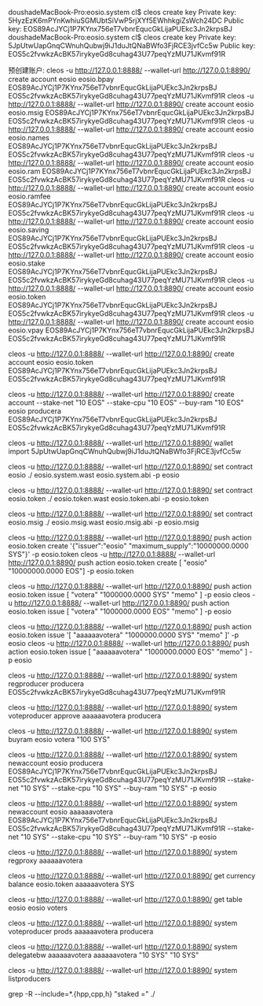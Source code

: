 doushadeMacBook-Pro:eosio.system cl$ cleos create key
Private key: 5HyzEzK6mPYnKwhiuSGMUbtSiVwP5rjXYf5EWhhkgiZsWch24DC
Public key: EOS89AcJYCj1P7KYnx756eT7vbnrEqucGkLijaPUEkc3Jn2krpsBJ
doushadeMacBook-Pro:eosio.system cl$ cleos create key
Private key: 5JpUtwUapGnqCWnuhQubwj9iJ1duJtQNaBWfo3FjRCE3jvfCc5w
Public key: EOS5c2fvwkzAcBK57irykyeGd8cuhag43U77peqYzMU71JKvmf91R


预创建账户:
cleos -u http://127.0.0.1:8888/ --wallet-url http://127.0.0.1:8890/ create account eosio  eosio.bpay     EOS89AcJYCj1P7KYnx756eT7vbnrEqucGkLijaPUEkc3Jn2krpsBJ EOS5c2fvwkzAcBK57irykyeGd8cuhag43U77peqYzMU71JKvmf91R
cleos -u http://127.0.0.1:8888/ --wallet-url http://127.0.0.1:8890/ create account eosio  eosio.msig     EOS89AcJYCj1P7KYnx756eT7vbnrEqucGkLijaPUEkc3Jn2krpsBJ EOS5c2fvwkzAcBK57irykyeGd8cuhag43U77peqYzMU71JKvmf91R
cleos -u http://127.0.0.1:8888/ --wallet-url http://127.0.0.1:8890/ create account eosio  eosio.names     EOS89AcJYCj1P7KYnx756eT7vbnrEqucGkLijaPUEkc3Jn2krpsBJ EOS5c2fvwkzAcBK57irykyeGd8cuhag43U77peqYzMU71JKvmf91R
cleos -u http://127.0.0.1:8888/ --wallet-url http://127.0.0.1:8890/ create account eosio  eosio.ram     EOS89AcJYCj1P7KYnx756eT7vbnrEqucGkLijaPUEkc3Jn2krpsBJ EOS5c2fvwkzAcBK57irykyeGd8cuhag43U77peqYzMU71JKvmf91R
cleos -u http://127.0.0.1:8888/ --wallet-url http://127.0.0.1:8890/ create account eosio  eosio.ramfee     EOS89AcJYCj1P7KYnx756eT7vbnrEqucGkLijaPUEkc3Jn2krpsBJ EOS5c2fvwkzAcBK57irykyeGd8cuhag43U77peqYzMU71JKvmf91R
cleos -u http://127.0.0.1:8888/ --wallet-url http://127.0.0.1:8890/ create account eosio  eosio.saving     EOS89AcJYCj1P7KYnx756eT7vbnrEqucGkLijaPUEkc3Jn2krpsBJ EOS5c2fvwkzAcBK57irykyeGd8cuhag43U77peqYzMU71JKvmf91R
cleos -u http://127.0.0.1:8888/ --wallet-url http://127.0.0.1:8890/ create account eosio  eosio.stake     EOS89AcJYCj1P7KYnx756eT7vbnrEqucGkLijaPUEkc3Jn2krpsBJ EOS5c2fvwkzAcBK57irykyeGd8cuhag43U77peqYzMU71JKvmf91R
cleos -u http://127.0.0.1:8888/ --wallet-url http://127.0.0.1:8890/ create account eosio  eosio.token     EOS89AcJYCj1P7KYnx756eT7vbnrEqucGkLijaPUEkc3Jn2krpsBJ EOS5c2fvwkzAcBK57irykyeGd8cuhag43U77peqYzMU71JKvmf91R
cleos -u http://127.0.0.1:8888/ --wallet-url http://127.0.0.1:8890/ create account eosio  eosio.vpay EOS89AcJYCj1P7KYnx756eT7vbnrEqucGkLijaPUEkc3Jn2krpsBJ EOS5c2fvwkzAcBK57irykyeGd8cuhag43U77peqYzMU71JKvmf91R

cleos -u http://127.0.0.1:8888/ --wallet-url http://127.0.0.1:8890/ create account eosio eosio.token EOS89AcJYCj1P7KYnx756eT7vbnrEqucGkLijaPUEkc3Jn2krpsBJ EOS5c2fvwkzAcBK57irykyeGd8cuhag43U77peqYzMU71JKvmf91R



cleos -u http://127.0.0.1:8888/ --wallet-url http://127.0.0.1:8890/ create account --stake-net "10 EOS" --stake-cpu "10 EOS" --buy-ram "10 EOS" eosio producera EOS89AcJYCj1P7KYnx756eT7vbnrEqucGkLijaPUEkc3Jn2krpsBJ EOS5c2fvwkzAcBK57irykyeGd8cuhag43U77peqYzMU71JKvmf91R 


cleos -u http://127.0.0.1:8888/ --wallet-url http://127.0.0.1:8890/ wallet import 5JpUtwUapGnqCWnuhQubwj9iJ1duJtQNaBWfo3FjRCE3jvfCc5w

cleos -u http://127.0.0.1:8888/ --wallet-url http://127.0.0.1:8890/ set contract eosio ./ eosio.system.wast eosio.system.abi -p eosio


cleos -u http://127.0.0.1:8888/ --wallet-url http://127.0.0.1:8890/ set contract eosio.token ./ eosio.token.wast eosio.token.abi -p eosio.token

cleos -u http://127.0.0.1:8888/ --wallet-url http://127.0.0.1:8890/ set contract eosio.msig ./ eosio.msig.wast eosio.msig.abi -p eosio.msig


cleos -u http://127.0.0.1:8888/ --wallet-url http://127.0.0.1:8890/ push action eosio.token create '{"issuer":"eosio" "maximum_supply":"10000000.0000 SYS"}' -p eosio.token
cleos -u http://127.0.0.1:8888/ --wallet-url http://127.0.0.1:8890/ push action eosio.token create [ "eosio" "10000000.0000 EOS"] -p eosio.token


cleos -u http://127.0.0.1:8888/ --wallet-url http://127.0.0.1:8890/ push action eosio.token issue [ "votera" "1000000.0000 SYS" "memo" ] -p eosio
cleos -u http://127.0.0.1:8888/ --wallet-url http://127.0.0.1:8890/ push action eosio.token issue [ "votera" "1000000.0000 EOS" "memo" ] -p eosio

cleos -u http://127.0.0.1:8888/ --wallet-url http://127.0.0.1:8890/ push action eosio.token issue '[ "aaaaaavotera" "1000000.0000 SYS" "memo" ]' -p eosio
cleos -u http://127.0.0.1:8888/ --wallet-url http://127.0.0.1:8890/ push action eosio.token issue [ "aaaaaavotera" "1000000.0000 EOS" "memo" ] -p eosio

cleos -u http://127.0.0.1:8888/ --wallet-url http://127.0.0.1:8890/ system regproducer producera EOS5c2fvwkzAcBK57irykyeGd8cuhag43U77peqYzMU71JKvmf91R

cleos -u http://127.0.0.1:8888/ --wallet-url http://127.0.0.1:8890/  system voteproducer approve aaaaaavotera producera

cleos -u http://127.0.0.1:8888/ --wallet-url http://127.0.0.1:8890/  system buyram eosio votera "100 SYS"

 cleos -u http://127.0.0.1:8888/ --wallet-url http://127.0.0.1:8890/   system newaccount eosio producera EOS89AcJYCj1P7KYnx756eT7vbnrEqucGkLijaPUEkc3Jn2krpsBJ EOS5c2fvwkzAcBK57irykyeGd8cuhag43U77peqYzMU71JKvmf91R --stake-net "10 SYS" --stake-cpu "10 SYS" --buy-ram "10 SYS"  -p eosio

 cleos -u http://127.0.0.1:8888/ --wallet-url http://127.0.0.1:8890/   system newaccount eosio aaaaaavotera EOS89AcJYCj1P7KYnx756eT7vbnrEqucGkLijaPUEkc3Jn2krpsBJ EOS5c2fvwkzAcBK57irykyeGd8cuhag43U77peqYzMU71JKvmf91R --stake-net "10 SYS" --stake-cpu "10 SYS" --buy-ram "10 SYS"  -p eosio


 cleos -u http://127.0.0.1:8888/ --wallet-url http://127.0.0.1:8890/    system regproxy aaaaaavotera

 cleos -u http://127.0.0.1:8888/ --wallet-url http://127.0.0.1:8890/ get  currency balance eosio.token aaaaaavotera SYS

cleos -u http://127.0.0.1:8888/ --wallet-url http://127.0.0.1:8890/  get table eosio eosio  voters 

cleos -u http://127.0.0.1:8888/ --wallet-url http://127.0.0.1:8890/  system  voteproducer prods aaaaaavotera producera

cleos -u http://127.0.0.1:8888/ --wallet-url http://127.0.0.1:8890/   system delegatebw aaaaaavotera aaaaaavotera "10 SYS" "10 SYS"

cleos -u http://127.0.0.1:8888/ --wallet-url http://127.0.0.1:8890/   system  listproducers


 grep -R --include=*.{hpp,cpp,h} "staked =" ./